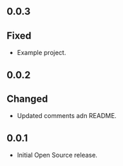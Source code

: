 ## 0.0.3

## Fixed
* Example project.

## 0.0.2

## Changed
* Updated comments adn README.


## 0.0.1

* Initial Open Source release.
